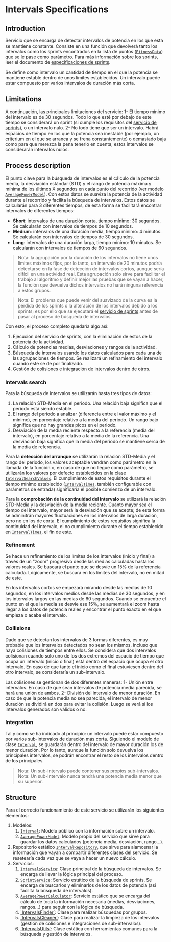 # Intervals Specifications
## Introduction
Servicio que se encarga de detectar intervalos de potencia en los que esta se mantiene constante. 
Consiste en una función que devolverá tanto los intervalos como los sprints encontrados en la lista de puntos ([`FitnessData`](../../SessionReader/SessionReader.Core/Models/FitnessData.cs)) que se le pase como parámetro. Para más información sobre los sprints, leer el documento de [especificaciones de sprints](SprintSpecifications.md).

Se define como intervalo un cantidad de tiempo en el que la potencia se mantiene estable dentro de unos límites establecidos. Un intervalo puede estar compuesto por varios intervalos de duración más corta.

## Limitations
A continuación, las principales limitaciones del servicio:
1- El tiempo mínimo del intervalo es de 30 segundos. Todo lo que esté por debajo de este tiempo se considerará un sprint (si cumple los requisitos del [servicio de sprints](SprintSpecifications.md)), o un intervalo nulo.
2- No todo tiene que ser un intervalo. Habrá espacios de tiempo en los que la potencia sea inestable (por ejemplo, un criterium en el que se arranca y se frena constantemente) o demasiado baja como para que merezca la pena tenerlo en cuenta; estos intervalos se considerarán intervalos nulos.

## Process description
El punto clave para la búsqueda de intervalos es el cálculo de la potencia media, la desviación estándar (STD) y el rango de potencia máxima y mínima de los últimos X segundos en cada punto del recorrido (ver modelo [`AveragePowerModel`](../../SessionAnalyzer/SessionAnalyzer.Core/Services/Intervals/AveragePowerModel.cs)). Con estos datos se suaviza la potencia de la actividad durante el recorrido y facilita la búsqueda de intervalos. Estos datos se calcularán para 3 diferentes tiempos, de esta forma se facilitará encontrar intervalos de diferentes tiempos:

* **Short**: intervalos de una duración corta, tiempo mínimo: 30 segundos. Se calcularán con intervalos de tiempos de 10 segundos.
* **Medium**: intervalos de una duración media, tiempo mínimo: 4 minutos. Se calcularán con intervalos de tiempos de 30 segundos.
* **Long**: intervalos de una duración larga, tiempo mínimo: 10 minutos. Se calcularán con intervalos de tiempos de 60 segundos.

> Nota: la agrupación por la duración de los intervalos no tiene unos límites máximos fijos, por lo tanto, un intervalo de 20 minutos podría detectarse en la fase de detección de intervalos cortos, aunque sería difícil en una actividad real. Esta agrupación solo sirve para facilitar el trabajo al algoritmo y definir mejor las pruebas que se vayan a hacer, la función que devuelva dichos intervalos no hará ninguna referencia a estos grupos. 

> Nota: El problema que puede venir del suavizado de la curva es la pérdida de los sprints o la alteración de los intervalos debido a los sprints; es por ello que se ejecutará el [servicio de sprints](SprintSpecifications.md) antes de pasar al proceso de búsqueda de intervalos.

Con esto, el proceso completo quedaría algo así:
1. Ejecución del servicio de sprints, con la eliminación de estos de la potencia de la actividad.
2. Cálculo de potencias medias, desviaciones y rangos de la actividad.
3. Búsqueda de intervalos usando los datos calculados para cada una de las agrupaciones de tiempos. Se realizará un refinamiento del intervalo cuando este se de por finalizado.
4. Gestión de colisiones e integración de intervalos dentro de otros.

### Intervals search
Para la búsqueda de intervalos se utilizarán hasta tres tipos de datos:
1. La relación STD-Media en el periodo. Una relación baja significa que el periodo está siendo estable.
2. El rango del periodo a analizar (diferencia entre el valor máximo y el mínimo), en porcentaje relativo a la media del periodo. Un rango bajo significa que no hay grandes picos en el periodo.
3. Desviación de la media reciente respecto a la referencia (media del intervalo), en porcentaje relativo a la media de la referencia. Una desviación baja significa que la media del periodo se mantiene cerca de la media de referencia.

Para la **detección del arranque** se utilizarán la relación STD-Media y el rango del periodo, los valores aceptable vendrán como parámetro en la llamada de la función o, en caso de que no llegue como parámetro, se utilizarán los valores por defecto establecidos en la clase [`IntervalSearchValues`](../SessionAnalyzer.Core/Constants/IntervalSeachValues.cs). El cumplimiento de estos requisitos durante el tiempo mínimo establecido ([`IntervalTimes`](../SessionAnalyzer.Core/Constants/IntervalTimes.cs), también configurable con parámetros de entrada) significaría el posible comienzo de un intervalo.

Para la **comprobación de la continuidad del intervalo** se utilizará la relación STD-Media y la desviación de la media reciente. Cuanto mayor sea el tiempo del intervalo, mayor será la desviación que se acepte; de esta forma se adminitrán mayores fluctuaciones en los intervalos de larga duración, pero no en los de corta. El cumplimiento de estos requisitos significa la continuidad del intervalo, el no cumplimiento durante el tiempo establecido en [`IntervalTimes`](../SessionAnalyzer.Core/Constants/IntervalTimes.cs), el fin de este.

### Refinement
Se hace un refinamiento de los límites de los intervalos (inicio y final) a través de un "zoom" progresivo desde las medias calculadas hasta los valores reales. Se buscará el punto que se desvíe un 15% de la referencia calculada. Lógicamente, se buscará en los límites del intervalo, no en mitad de este.

En los intervalos cortos se empezará mirando desde las medias de 10 segundos, en los intervalos medios desde las medias de 30 segundos, y en los intervalos largos en las medias de 60 segundos. Cuando se encuentre el punto en el que la media se desvíe ese 15%, se aumentará el zoom hasta llegar a los datos de potencia reales y encontrar el punto exacto en el que empieza o acaba el intervalo.

### Collisions
Dado que se detectan los intervalos de 3 formas diferentes, es muy probable que los intervalos detectados no sean los mismos, incluso que haya colisiones de tiempos entre ellos. Se considera que dos intervalos colisionan cuando solo uno de los dos extremos del espacio de tiempo que ocupa un intervalo (inicio o final) está dentro del espacio que ocupa el otro intervalo. En caso de que tanto el inicio como el final estuviesen dentro del otro intervalo, se consideraría un sub-intervalo.

Las colisiones se gestionan de dos diferentes maneras:
1- Unión entre intervalos. En caso de que sean intervalos de potencia media parecida, se hará una unión de ambos.
2- División del intervalo de menor duración. En caso de que la potencia media no sea parecida, el intervalo de menor duración se dividirá en dos para evitar la colisión. Luego se verá si los intervalos generados son válidos o no.

### Integration
Tal y como se ha indicado al principio: un intervalo puede estar compuesto por varios sub-intervalos de duración más corta. Siguiendo el modelo de clase [`Interval`](../SessionAnalyzer.Core/Models/Interval.cs), se guardarán dentro del intervalo de mayor duración los de menor duración. Por lo tanto, aunque la función solo devuelva los principales intervalos, se podrán encontrar el resto de los intervalos dentro de los principales. 

> Nota: Un sub-intervalo puede contener sus propios sub-intervalos.
> Nota: Un sub-intervalo nunca tendrá una potencia media menor que su superior.

## Structure
Para el correcto funcionamiento de este servicio se utilizarán los siguientes elementos:
1. Modelos:
    1. [`Interval`](../SessionAnalyzer.Core/Models/Interval.cs): Modelo público con la información sobre un intervalo.
    2. [`AveragePowerModel`](../SessionAnalyzer.Core/Services/Intervals/AveragePowerModel.cs): Modelo propio del servicio que sirve para guardar los datos calculados (potencia media, desviación, rango...).
2. Repositorio estático [`IntervalRepository`](../SessionAnalyzer.Core/Services/Intervals/IntervalRepository.cs), que sirve para alamcenar la información que vayan a compartir diferentes clases del servicio. Se resetearía cada vez que se vaya a hacer un nuevo cálculo.
3. Servicios:
    1. [`IntervalsService`](../SessionAnalyzer.Core/Services/Intervals/IntervalsService.cs): Clase principal de la búsqueda de intervalos. Se encarga de llevar la lógica principal del proceso.
    2. [`SprintService`](../SessionAnalyzer.Core/Services/Intervals/SprintService.cs): Servicio estático de la búsqueda de sprints. Se encarga de buscarlos y eliminarlos de los datos de potencia (así facilita la búsqueda de intervalos).
    3. [`AveragePowerCalculator`](../SessionAnalyzer.Core/Services/Intervals/AveragePowerCalculator.cs): Servicio estático que se encarga del cálculo de toda la información necesaria (medias, desviaciones, rangos...) para seguir con la lógica de búsqueda.
    4. [`IntervalsFinder´](../SessionAnalyzer.Core/Services/Intervals/IntervalsFinder.cs): Clase para realizar búsquedas por grupos.
    5. [`IntervalsCleaner´](../SessionAnalyzer.Core/Services/Intervals/IntervalsCleaner.cs): Clase para realizar la limpieza de los intervalos (gestión de colisiones e integraciones de sub-intervalos).
    6. [`IntervalsUtils´](../SessionAnalyzer.Core/Services/Intervals/IntervalsUtils.cs): Clase estática con herramientas comunes para la búsqueda y gestión de intervalos.